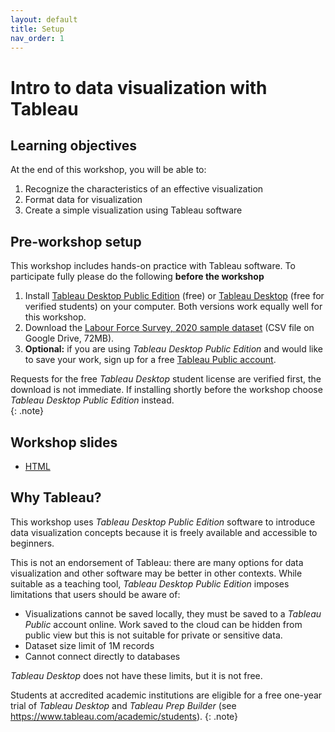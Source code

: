 ```yaml
---
layout: default
title: Setup 
nav_order: 1
---
```

# Intro to data visualization with Tableau

## Learning objectives

At the end of this workshop, you will be able to:

1. Recognize the characteristics of an effective visualization
2. Format data for visualization
3. Create a simple visualization using Tableau software

## Pre-workshop setup
This workshop includes hands-on practice with Tableau software. To participate fully please do the following **before the workshop**

1. Install [Tableau Desktop Public Edition](https://www.tableau.com/products/public/download) (free) or [Tableau Desktop](https://www.tableau.com/academic/students) (free for verified students) on your computer. Both versions work equally well for this workshop. 
2. Download the [Labour Force Survey, 2020 sample dataset](https://drive.google.com/uc?export=download&id=1KyJBj-pSiOq1CnZgfdmmF1Sjn2uJx8dg) (CSV file on Google Drive, 72MB).
3. **Optional:** if you are using _Tableau Desktop Public Edition_ and would like to save your work, sign up for a free [Tableau Public account](https://public.tableau.com/).

Requests for the free _Tableau Desktop_ student license are verified first, the download is not immediate. If installing shortly before the workshop choose _Tableau Desktop Public Edition_ instead.   
{: .note}

## Workshop slides
- [HTML](slides/index.html)

## Why Tableau? 
This workshop uses _Tableau Desktop Public Edition_ software to introduce data visualization concepts because it is freely available and accessible to beginners. 

This is not an endorsement of Tableau: there are many options for data visualization and other software may be better in other contexts. While suitable as a teaching tool, _Tableau Desktop Public Edition_ imposes limitations that users should be aware of:

- Visualizations cannot be saved locally, they must be saved to a _Tableau Public_ account online. Work saved to the cloud can be hidden from public view but this is not suitable for private or sensitive data. 
- Dataset size limit of 1M records
- Cannot connect directly to databases

_Tableau Desktop_ does not have these limits, but it is not free. 

Students at accredited academic institutions are eligible for a free one-year trial of _Tableau Desktop_ and _Tableau Prep Builder_ (see <https://www.tableau.com/academic/students>).
{: .note}
